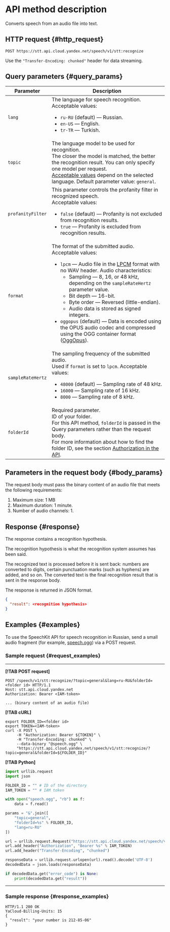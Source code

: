 # API method description

Converts speech from an audio file into text.

## HTTP request {#http_request}

```
POST https://stt.api.cloud.yandex.net/speech/v1/stt:recognize
```

Use the `"Transfer-Encoding: chunked"` header for data streaming.

## Query parameters {#query_params}

| Parameter | Description |
| ----- | ----- |
| `lang` | The language for speech recognition.<br/>Acceptable values:<ul><li>`ru-RU` (default) — Russian.</li><li>`en-US` — English.</li><li>`tr-TR` — Turkish.</li></ul> |
| `topic` | The language model to be used for recognition.<br/>The closer the model is matched, the better the recognition result. You can only specify one model per request.<br/>[Acceptable values](../stt/index.md#model) depend on the selected language. Default parameter value: `general`. |
| `profanityFilter` | This parameter controls the profanity filter in recognized speech.<br>Acceptable values:<ul><li>`false` (default) — Profanity is not excluded from recognition results.</li><li>`true` — Profanity is excluded from recognition results.</li></ul> |
| `format` | The format of the submitted audio.<br/>Acceptable values:<ul><li>`lpcm` — Audio file in the [LPCM](https://en.wikipedia.org/wiki/Pulse-code_modulation) format with no WAV header. Audio characteristics:<ul><li>Sampling — 8, 16, or 48 kHz, depending on the `sampleRateHertz` parameter value.</li><li>Bit depth — 16-bit.</li><li>Byte order — Reversed (little-endian).</li><li>Audio data is stored as signed integers.</li></ul></li><li>`oggopus` (default) — Data is encoded using the OPUS audio codec and compressed using the OGG container format ([OggOpus](https://wiki.xiph.org/OggOpus)).</li></ul> |
| `sampleRateHertz` | The sampling frequency of the submitted audio.<br/>Used if `format` is set to `lpcm`. Acceptable values:<ul><li>`48000` (default) — Sampling rate of 48 kHz.</li><li>`16000` — Sampling rate of 16 kHz.</li><li>`8000` — Sampling rate of 8 kHz.</li></ul> |
| `folderId` | Required parameter.<br/>ID of your folder.<br/>For this API method, `folderId` is passed in the Query parameters rather than the request body.<br/>For more information about how to find the folder ID, see the section [Authorization in the API](../concepts/auth.md). |

## Parameters in the request body {#body_params}

The request body must pass the binary content of an audio file that meets the following requirements:

1. Maximum size: 1 MB
1. Maximum duration: 1 minute.
1. Number of audio channels: 1.

## Response {#response}

The response contains a recognition hypothesis.

The recognition hypothesis is what the recognition system assumes has been said.

The recognized text is processed before it is sent back: numbers are converted to digits, certain punctuation marks (such as hyphens) are added, and so on. The converted text is the final recognition result that is sent in the response body.

The response is returned in JSON format.

```json
{
  "result": <recognition hypothesis>
}
```

## Examples {#examples}

To use the SpeechKit API for speech recognition in Russian, send a small audio fragment (for example, [speech.ogg](https://download.cdn.yandex.net/from/yandex.ru/tech/ru/speechkit/cloud/doc/guide/files/speech.ogg)) via a POST request.

### Sample request {#request_examples}

---

**[!TAB POST request]**

```httpget
POST /speech/v1/stt:recognize/?topic=general&lang=ru-RU&folderId=<folder id> HTTP/1.1
Host: stt.api.cloud.yandex.net
Authorization: Bearer <IAM-token>

... (binary content of an audio file)
```

**[!TAB cURL]**

```httpget
export FOLDER_ID=<folder id>
export TOKEN=<IAM-token>
curl -X POST \
     -H "Authorization: Bearer ${TOKEN}" \
     -H "Transfer-Encoding: chunked" \
     --data-binary "@speech.ogg" \
     "https://stt.api.cloud.yandex.net/speech/v1/stt:recognize/?topic=general&folderId=${FOLDER_ID}"
```

**[!TAB Python]**

```python
import urllib.request
import json

FOLDER_ID = "" # ID of the directory
IAM_TOKEN = "" # IAM token

with open("speech.ogg", "rb") as f:
    data = f.read()

params = "&".join([
    "topic=general",
    "folderId=%s" % FOLDER_ID,
    "lang=ru-RU"
])

url = urllib.request.Request("https://stt.api.cloud.yandex.net/speech/v1/stt:recognize/?%s" % params, data=data)
url.add_header("Authorization", "Bearer %s" % IAM_TOKEN)
url.add_header("Transfer-Encoding", "chunked")

responseData = urllib.request.urlopen(url).read().decode('UTF-8')
decodedData = json.loads(responseData)

if decodedData.get("error_code") is None:
    print(decodedData.get("result"))
```

---

### Sample response {#response_examples}

```
HTTP/1.1 200 OK
YaCloud-Billing-Units: 15
{
  "result": "your number is 212-85-06"
}
```

